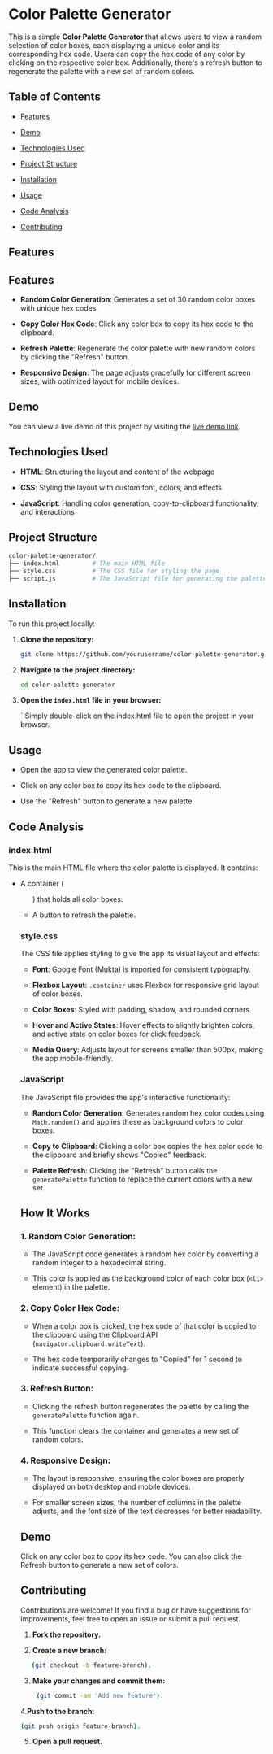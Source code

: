 # Color Palette Generator

This is a simple **Color Palette Generator** that allows users to view a random selection of color boxes, each displaying a unique color and its corresponding hex code. Users can copy the hex code of any color by clicking on the respective color box. Additionally, there's a refresh button to regenerate the palette with a new set of random colors.


## Table of Contents

- [Features](#features)

- [Demo](#demo)

- [Technologies Used](#technologies-used)

- [Project Structure](#project-structure)

- [Installation](#installation)

- [Usage](#usage)

- [Code Analysis](#code-analysis)

- [Contributing](#contributing)

## Features

## Features

- **Random Color Generation**: Generates a set of 30 random color boxes with unique hex codes.

- **Copy Color Hex Code**: Click any color box to copy its hex code to the clipboard.

- **Refresh Palette**: Regenerate the color palette with new random colors by clicking the "Refresh" button.

- **Responsive Design**: The page adjusts gracefully for different screen sizes, with optimized layout for mobile devices.


## Demo

You can view a live demo of this project by visiting the [live demo link](#).


## Technologies Used

- **HTML**: Structuring the layout and content of the webpage

- **CSS**: Styling the layout with custom font, colors, and effects

- **JavaScript**: Handling color generation, copy-to-clipboard functionality, and interactions

## Project Structure
```bash
color-palette-generator/
├── index.html         # The main HTML file
├── style.css          # The CSS file for styling the page
├── script.js          # The JavaScript file for generating the palette and handling interactions
```

## Installation

To run this project locally:

1. **Clone the repository:**
   ```bash
   git clone https://github.com/yourusername/color-palette-generator.git
   ```

2. **Navigate to the project directory:**
   ```bash
   cd color-palette-generator
   ```

3. **Open the `index.html` file in your browser:**

    ` Simply double-click on the index.html file to open the project in your browser.

## Usage

- Open the app to view the generated color palette.

- Click on any color box to copy its hex code to the clipboard.

- Use the "Refresh" button to generate a new palette.

## Code Analysis

### index.html

This is the main HTML file where the color palette is displayed. It contains:

- A container (<ul>) that holds all color boxes.

- A button to refresh the palette.

### style.css

The CSS file applies styling to give the app its visual layout and effects:

- **Font**: Google Font (Mukta) is imported for consistent typography.

- **Flexbox Layout**: `.container` uses Flexbox for responsive grid layout of color boxes.

- **Color Boxes**: Styled with padding, shadow, and rounded corners.

- **Hover and Active States**: Hover effects to slightly brighten colors, and active state on color boxes for click feedback.

- **Media Query**: Adjusts layout for screens smaller than 500px, making the app mobile-friendly.

### JavaScript

The JavaScript file provides the app's interactive functionality:

- **Random Color Generation**: Generates random hex color codes using `Math.random()` and applies these as background colors to color boxes.

- **Copy to Clipboard**: Clicking a color box copies the hex color code to the clipboard and briefly shows "Copied" feedback.

- **Palette Refresh**: Clicking the "Refresh" button calls the `generatePalette` function to replace the current colors with a new set.

## How It Works

### 1. Random Color Generation:

- The JavaScript code generates a random hex color by converting a random integer to a hexadecimal string.

- This color is applied as the background color of each color box (`<li>` element) in the palette.

### 2. Copy Color Hex Code:

- When a color box is clicked, the hex code of that color is copied to the clipboard using the Clipboard API (`navigator.clipboard.writeText`).

- The hex code temporarily changes to "Copied" for 1 second to indicate successful copying.

### 3. Refresh Button:

- Clicking the refresh button regenerates the palette by calling the `generatePalette` function again.

- This function clears the container and generates a new set of random colors.

### 4. Responsive Design:

- The layout is responsive, ensuring the color boxes are properly displayed on both desktop and mobile devices.

- For smaller screen sizes, the number of columns in the palette adjusts, and the font size of the text decreases for better readability.

## Demo

Click on any color box to copy its hex code. You can also click the Refresh button to generate a new set of colors.

## Contributing
Contributions are welcome! If you find a bug or have suggestions for improvements, feel free to open an issue or submit a pull request.

1. **Fork the repository.**

2. **Create a new branch:**
```bash
   (git checkout -b feature-branch).
```

3. **Make your changes and commit them:**
   ```bash
    (git commit -am 'Add new feature').
   ```

4.**Push to the branch:** 
```bash
(git push origin feature-branch).
```

5. **Open a pull request.**
